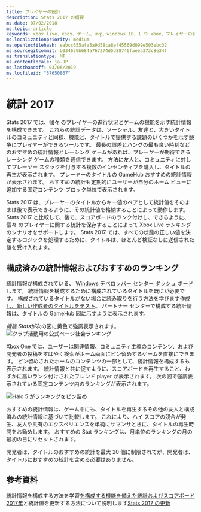 ```yaml
---
title: プレイヤーの統計
description: Stats 2017 の概要
ms.date: 07/02/2018
ms.topic: article
keywords: xbox live、xbox、ゲーム、uwp、windows 10、1 つ xbox、プレイヤーの統計、ランキング、stats 2017
ms.localizationpriority: medium
ms.openlocfilehash: eabcc655afa5a9d58ca8ef45569d099e503ebc32
ms.sourcegitcommit: b034650b684a767274d5d88746faeea373c8e34f
ms.translationtype: MT
ms.contentlocale: ja-JP
ms.lasthandoff: 03/06/2019
ms.locfileid: "57650867"
---
```

# <a name="stats-2017"></a>統計 2017

Stats 2017 では、個々 のプレイヤーの進行状況とゲームの機能を示す統計情報を構成できます。 これらの統計データは、ソーシャル、友達と、大きいタイトルのコミュニティと同様、機能と、タイトルで提供する課題のいくつかを示す競争にプレイヤーができるツールです。 最長の誤差とハングの最も良い時刻などのおすすめの統計情報とレーシング ゲームがあれば、プレーヤーが期待できるレーシング ゲームの種類を通信できます。 方法に友人と、コミュニティに対してプレーヤー スタックを付与する複数のインセンティブを購入し、タイトルの再生が表示されます。 プレーヤーのタイトルの GameHub おすすめの統計情報が表示されます。 おすすめの統計も定期的にユーザーが自分のホーム ビューに追加する固定コンテンツ ブロック単位で表示されます。

Stats 2017 は、プレーヤーのタイトルからキー値のペアとして統計値をそのままは後で表示できるように、その統計値を格納することによって動作します。 Stats 2017 と比較して、後で、スコアボードのランク付けし、できるように、個々 のプレイヤーに関する統計を保存することによって Xbox Live ランキングのシナリオをサポートします。 Stats 2017 では、すべての状態の正しい値を決定するロジックを処理するために、タイトルは、ほとんど検証なしに送信された値を受け入れます。

## <a name="configured-stats-and-featured-leaderboards"></a>構成済みの統計情報およびおすすめのランキング

統計情報が構成されている、 [Windows デベロッパー センター ダッシュ ボード](https://developer.microsoft.com/en-us/dashboard/windows/overview)します。 統計情報を構成するために構成されているタイトルを既にが必要です。 構成されているタイトルがない場合に読み取りを行う方法を学びます[作成し、新しい作成者のタイトルをテスト](../get-started-with-creators/create-and-test-a-new-creators-title.md)。  パートナー センターで構成する統計情報は、タイトルの GameHub 図に示すように表示されます。

*機能 Stats*が次の図に黄色で強調表示されます。
![クラブ活動用の公式ページ社会ランキング](../images/omega/gamehub_featuredstats.png)


Xbox One では、ユーザーは関連情報、コミュニティ主導のコンテンツ、および開発者の投稿をすばやく検索がホーム画面にピン留めするゲームを直接にできます。 ピン留めされたホームのコンテンツの一部として、統計情報を構成するも表示されます。 統計情報と共に促すように、スコアボードを再生すること、わずかに高いランク付けされたフレンド player が表示されます。 次の図で強調表示されている固定コンテンツ内のランキングが表示されます。

![Halo 5 がランキングをピン留め](../images/stats/Halo_5_Pinned_Leaderboard.png)

おすすめの統計情報は、ゲーム中にも、タイトルを再生するその他の友人と構成済みの統計情報に基づいて比較します。 これにより、ハイ スコアの競合が発生、友人や共有のエクスペリエンスを単純にサマンサときに、タイトルの再生時間をお勧めします。 おすすめの Stat ランキングは、月単位のランキングの月の最初の日にリセットされます。

開発者は、タイトルのおすすめの統計を最大 20 個に制限されてが、開発者は、タイトルにおすすめの統計を含める必要はありません。

## <a name="further-reading"></a>参考資料
統計情報を構成する方法を学習[を構成する機能を備えた統計およびスコアボード 2017年](../configure-xbl/dev-center/featured-stats-and-leaderboards.md)と統計値を更新する方法について説明します[Stats 2017 の更新](player-stats-updating.md)